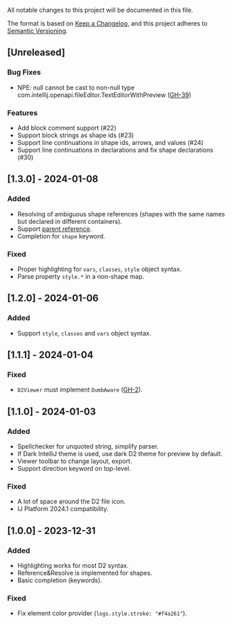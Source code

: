 All notable changes to this project will be documented in this file.

The format is based on [Keep a Changelog](https://keepachangelog.com/en/1.0.0/),
and this project adheres to [Semantic Versioning](https://semver.org/spec/v2.0.0.html).

## [Unreleased]

### Bug Fixes

- NPE: null cannot be cast to non-null type com.intellij.openapi.fileEditor.TextEditorWithPreview ([GH-39](https://github.com/develar/d2-intellij-plugin/issues/39))

### Features

- Add block comment support (#22)
- Support block strings as shape ids (#23)
- Support line continuations in shape ids, arrows, and values (#24)
- Support line continuations in declarations and fix shape declarations (#30)

## [1.3.0] - 2024-01-08

### Added
- Resolving of ambiguous shape references (shapes with the same names but declared in different containers).
- Support [parent reference](https://d2lang.com/tour/containers#reference-parent).
- Completion for `shape` keyword.

### Fixed
- Proper highlighting for `vars`, `classes`, `style` object syntax.
- Parse property `style.*` in a non-shape map.

## [1.2.0] - 2024-01-06

### Added
- Support `style`, `classes` and `vars` object syntax.

## [1.1.1] - 2024-01-04

### Fixed
- `D2Viewer` must implement `DumbAware` ([GH-2](https://github.com/develar/d2-intellij-plugin/issues/2)).

## [1.1.0] - 2024-01-03

### Added
- Spellchecker for unquoted string, simplify parser.
- If Dark IntelliJ theme is used, use dark D2 theme for preview by default.
- Viewer toolbar to change layout, export.
- Support direction keyword on top-level.

### Fixed
- A lot of space around the D2 file icon.
- IJ Platform 2024.1 compatibility.

## [1.0.0] - 2023-12-31

### Added
- Highlighting works for most D2 syntax.
- Reference&Resolve is implemented for shapes.
- Basic completion (keywords).

### Fixed
- Fix element color provider (`logs.style.stroke: "#f4a261"`).